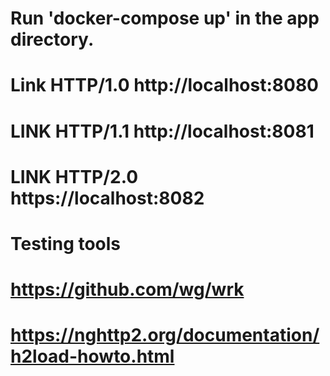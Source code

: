 # Run 'docker-compose up' in the app directory.

# Link HTTP/1.0 http://localhost:8080
# LINK HTTP/1.1 http://localhost:8081
# LINK HTTP/2.0 https://localhost:8082

# Testing tools
# https://github.com/wg/wrk
# https://nghttp2.org/documentation/h2load-howto.html